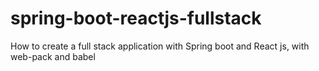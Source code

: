 # spring-boot-reactjs-fullstack
How to create a full stack application with Spring boot and React js, with web-pack and babel
